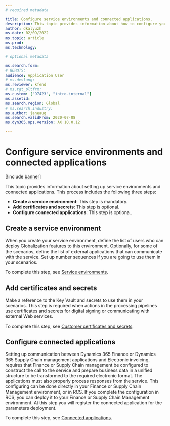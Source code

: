 ```yaml
---
# required metadata

title: Configure service environments and connected applications.
description: This topic provides information about how to configure your service environments and connected applications..
author: dkalyuzh
ms.date: 02/09/2022
ms.topic: article
ms.prod: 
ms.technology: 

# optional metadata

ms.search.form: 
# ROBOTS: 
audience: Application User
# ms.devlang: 
ms.reviewer: kfend
# ms.tgt_pltfrm: 
ms.custom: ["97423", "intro-internal"]
ms.assetid: 
ms.search.region: Global
# ms.search.industry: 
ms.author: janeaug
ms.search.validFrom: 2020-07-08
ms.dyn365.ops.version: AX 10.0.12

---
```


# Configure service environments and connected applications
[!include [banner](../includes/banner.md)]

This topic provides information about setting up service environments and connected applications. This process includes the following three steps:
 - **Create a service environment**: This step is mandatory. 
 - **Add certificates and secrets**: This step is optional.
 - **Configure connected applications**: This step is optiona..

## Create a service environment
When you create your service environment, define the list of users who can deploy Globalization features to this environment. Optionally, for some of the scenarios, define the list of external applications that can communicate with the service. Set up number sequences if you are going to use them in your scenarios. 

To complete this step, see [Service environments](e-invoicing-service-environments.md).

## Add certificates and secrets 
Make a reference to the Key Vault and secrets to use them in your scenarios. This step is required when actions in the processing pipelines use certificates and secrets for digital signing or communicating with external Web services.

To complete this step, see [Customer certificates and secrets](e-invoicing-customer-certificates-secrets.md).

## Configure connected applications
Setting up communication between Dynamics 365 Finance or Dynamics 365 Supply Chain management applications and Electronic invoicing, requires that Finance or Supply Chain management be configured to construct the call to the service and prepare business data in a unified structure to be transformed to the required electronic format. The applications must also properly process responses from the service. This configuring can be done directly in your Finance or Supply Chain Management environment, or in RCS. If you complete the configuration in RCS, you can deploy it to your Finance or Supply Chain Management environment. At this step you will register the connected application for the parameters deployment.

To complete this step, see [Connected applications](e-invoicing-connected-applications.md).
